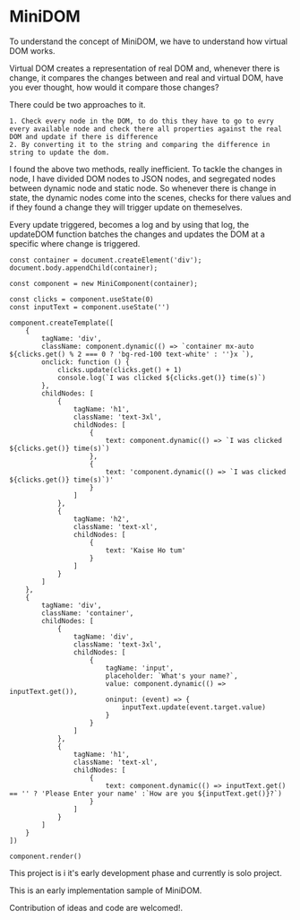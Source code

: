 
# MiniDOM

To understand the concept of MiniDOM, we have to understand how virtual DOM works.

Virtual DOM creates a representation of real DOM and, whenever there is change, it compares the changes between and real and virtual DOM, have you ever thought, how would it compare those changes?

There could be two approaches to it.

    1. Check every node in the DOM, to do this they have to go to evry every available node and check there all properties against the real DOM and update if there is difference
    2. By converting it to the string and comparing the difference in string to update the dom.

I found the above two methods, really inefficient. To tackle the changes in node, I have divided DOM nodes to JSON nodes, and segregated nodes between dynamic node and static node. So whenever there is change in state, the dynamic nodes come into the scenes, checks for there values and if they found a change they will trigger update on themeselves.

Every update triggered, becomes a log and by using that log, the updateDOM function batches the changes and updates the DOM at a specific where change is triggered.

```
const container = document.createElement('div');
document.body.appendChild(container);

const component = new MiniComponent(container);

const clicks = component.useState(0)
const inputText = component.useState('')

component.createTemplate([
    {
        tagName: 'div',
        className: component.dynamic(() => `container mx-auto ${clicks.get() % 2 === 0 ? 'bg-red-100 text-white' : ''}x `),
        onclick: function () {
            clicks.update(clicks.get() + 1)
            console.log(`I was clicked ${clicks.get()} time(s)`)
        },
        childNodes: [
            {
                tagName: 'h1',
                className: 'text-3xl',
                childNodes: [
                    {
                        text: component.dynamic(() => `I was clicked ${clicks.get()} time(s)`)
                    },
                    {
                        text: 'component.dynamic(() => `I was clicked ${clicks.get()} time(s)`)'
                    }
                ]
            },
            {
                tagName: 'h2',
                className: 'text-xl',
                childNodes: [
                    {
                        text: 'Kaise Ho tum'
                    }
                ]
            }
        ]
    },
    {
        tagName: 'div',
        className: 'container',
        childNodes: [
            {
                tagName: 'div',
                className: 'text-3xl',
                childNodes: [
                    {
                        tagName: 'input',
                        placeholder: `What's your name?`,
                        value: component.dynamic(() => inputText.get()),
                        oninput: (event) => {
                            inputText.update(event.target.value)
                        }
                    }
                ]
            },
            {
                tagName: 'h1',
                className: 'text-xl',
                childNodes: [
                    {
                        text: component.dynamic(() => inputText.get() == '' ? 'Please Enter your name' :`How are you ${inputText.get()}?`)
                    }
                ]
            }
        ]
    }
])

component.render()

```

This project is i it's early development phase and currently is solo project.

This is an early implementation sample of MiniDOM.

Contribution of ideas and code are welcomed!.
